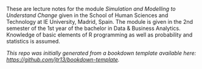 These are lecture notes for the module *Simulation and Modelling to Understand Change* given in the School of Human Sciences and Technology at IE University, Madrid, Spain. The module is given in the 2nd semester of the 1st year of the bachelor in Data \& Business Analytics. Knowledge of basic elements of R programming as well as probability and statistics is assumed.

*This repo was initially generated from a bookdown template available here: https://github.com/jtr13/bookdown-template.*